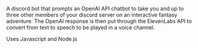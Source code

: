 A discord bot that prompts an OpenAI API chatbot to take you and up to three other members of your discord server on an interactive fantasy adventure. The OpenAI response is then put through the ElevenLabs API to convert from text to speech to be played in a voice channel.

Uses Javascript and Node.js
